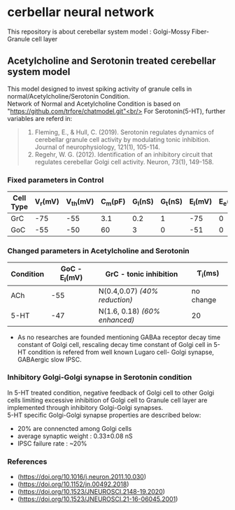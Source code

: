 # cerbellar neural network
This repository is about cerebellar system model : Golgi-Mossy Fiber-Granule cell layer <br/>
## Acetylcholine and Serotonin treated cerebellar system model
This model designed to invest spiking activity of granule cells in normal/Acetylcholine/Serotonin Condition. <br/> 
Network of Normal and Acetylcholine Condition is based on "https://github.com/trfore/chatmodel.git"<br/>
For Serotonin(5-HT), further variables are referd in: <br/>
>1. Fleming, E., & Hull, C. (2019). Serotonin regulates dynamics of cerebellar granule cell activity by modulating tonic inhibition. Journal of neurophysiology, 121(1), 105-114.<br/>
>2. Regehr, W. G. (2012). Identification of an inhibitory circuit that regulates cerebellar Golgi cell activity. Neuron, 73(1), 149-158.
### Fixed parameters in Control
| Cell Type | V<sub>r</sub>(mV) | V<sub>th</sub>(mV) | C<sub>m</sub>(pF) | G<sub>l</sub>(nS) | G<sub>t</sub>(nS) | E<sub>l</sub>(mV) | E<sub>e</sub>(mV) | E<sub>i</sub>(mV) | σ<sub>n</sub>(nS) | Ƭ<sub>n</sub>(ms) | Ƭ<sub>e</sub>(ms) | Ƭ<sub>i</sub>(ms) |
| --------- | ------- | -------- | ------- | ------- | ------- | ------- | ------- | ------- | ------------ | ---------- | ---------- | ---------- |
| GrC       |   -75   |   -55    |   3.1   |   0.2   |    1    |   -75   |    0    |   -75   |     0.05     |     20     |     12     |     20     |
| GoC       |   -55   |   -50    |   60    |    3    |    0    |   -51   |    0    |   -75   |      0.1     |     20     |     12     |     0      |
### Changed parameters in Acetylcholine and Serotonin
| Condition | GoC - E<sub>l</sub>(mV) |     GrC - tonic inhibition    | Ƭ<sub>i</sub>(ms) |
| --------- | ----------------------- | ----------------------------- | ----------------- |
|    ACh    |          -55            | N(0.4,0.07) _(40% reduction)_ |     no change     |
|    5-HT   |          -47            | N(1.6, 0.18) _(60% enhanced)_ |         20        |
* As no researches are founded mentioning GABAa receptor decay time constant of Golgi cell, rescaling decay time constant of Golgi cell in 5-HT condition is refered from well known Lugaro cell- Golgi synapse, GABAergic slow IPSC.
### Inhibitory Golgi-Golgi synapse in Serotonin condition
In 5-HT treated condition, negative feedback of Golgi cell to other Golgi cells limiting excessive inhibition of Golgi cell to Granule cell layer are implemented through inhibitory Golgi-Golgi synapses.<br/>
5-HT specific Golgi-Golgi synapse properties are described below:
* 20% are connencted among Golgi cells
* average synaptic weight : 0.33±0.08 nS
* IPSC failure rate : ~20%
### References
* (https://doi.org/10.1016/j.neuron.2011.10.030)
* (https://doi.org/10.1152/jn.00492.2018)
* (https://doi.org/10.1523/JNEUROSCI.2148-19.2020)
* (https://doi.org/10.1523/JNEUROSCI.21-16-06045.2001)
